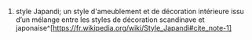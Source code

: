 1. style Japandi; un style d'ameublement et de décoration intérieure issu d’un mélange entre les styles de décoration scandinave et japonaise^[https://fr.wikipedia.org/wiki/Style_Japandi#cite_note-1]